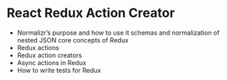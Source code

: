 # React Redux Action Creator


- Normalizr’s purpose and how to use it schemas and normalization of nested JSON core concepts of Redux
- Redux actions
- Redux action creators
- Async actions in Redux
- How to write tests for Redux

